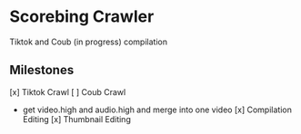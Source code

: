 # Scorebing Crawler

Tiktok and Coub (in progress) compilation

## Milestones

[x] Tiktok Crawl
[ ] Coub Crawl
  - get video.high and audio.high and merge into one video
[x] Compilation Editing
[x] Thumbnail Editing

